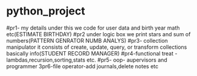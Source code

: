 # python_project
#pr1- my details under this we code for user data and birth year math etc(ESTIMATE BIRTHDAY)
#pr2 under logic box we print stars and sum of numbers(PATTERN GENRATOR NUMB ANALYS)
#pr3- collection manipulator it consists of create, update, query, or transform collections basically info(STUDENT RECORD MANAGER)
#pr4-functional treat - lambdas,recursion,sorting,stats etc.
#pr5- oop- aupervisors and programmer
3pr6-file operator-add journals,delete notes etc
